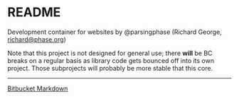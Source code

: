 # README #

Development container for websites by @parsingphase (Richard George, richard@phase.org)

Note that this project is not designed for general use; there **will** be BC breaks on a regular basis as library code gets bounced off into its own project. Those subprojects will probably be more stable that this core.



-----------------------

[Bitbucket Markdown](https://bitbucket.org/tutorials/markdowndemo)
